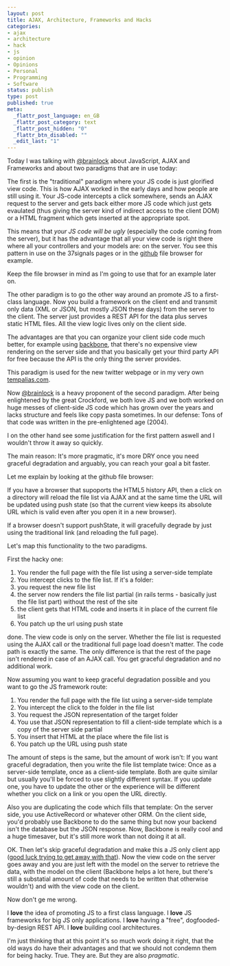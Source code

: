 ```yaml
---
layout: post
title: AJAX, Architecture, Frameworks and Hacks
categories:
- ajax
- architecture
- hack
- js
- opinion
- Opinions
- Personal
- Programming
- Software
status: publish
type: post
published: true
meta:
  _flattr_post_language: en_GB
  _flattr_post_category: text
  _flattr_post_hidden: "0"
  _flattr_btn_disabled: ""
  _edit_last: "1"
---
```

Today I was talking with <a href="http://twitter.com/brainlock">@brainlock</a> about JavaScript, AJAX and Frameworks and about two paradigms that are in use today:

The first is the "traditional" paradigm where your JS code is just glorified view code. This is how AJAX worked in the early days and how people are still using it. Your JS-code intercepts a click somewhere, sends an AJAX request to the server and gets back either more JS code which just gets evaulated (thus giving the server kind of indirect access to the client DOM) or a HTML fragment which gets inserted at the appropriate spot.

This means that<em> your JS code will be ugly</em> (especially the code coming from the server), but it has the advantage that all your view code is right there where all your controllers and your models are: on the server. You see this pattern in use on the 37signals pages or in the <a href="http://github.com">github</a> file browser for example.

Keep the file browser in mind as I'm going to use that for an example later on.

The other paradigm is to go the other way around an promote JS to a first-class language. Now you build a framework on the client end and transmit only data (XML or JSON, but mostly JSON these days) from the server to the client. The server just provides a REST API for the data plus serves static HTML files. All the view logic lives only on the client side.

The advantages are that you can organize your client side code much better, for example using <a href="http://documentcloud.github.com/backbone/">backbone</a>, that there's no expensive view rendering on the server side and that you basically get your third party API for free because the API is the only thing the server provides.

This paradigm is used for the new twitter webpage or in my very own <a href="http://tempalias.com">tempalias.com</a>.

Now <a href="http://twitter.com/brainlock">@brainlock</a> is a heavy proponent of the second paradigm. After being enlightened by the great Crockford, we both love JS and we both worked on huge messes of client-side JS code which has grown over the years and lacks structure and feels like copy pasta sometimes. In our defense: Tons of that code was written in the pre-enlightened age (2004).

I on the other hand see some justification for the first pattern aswell and I wouldn't throw it away so quickly.

The main reason: It's more pragmatic, it's more DRY once you need graceful degradation and arguably, you can reach your goal a bit faster.

Let me explain by looking at the github file browser:

If you have a browser that supoports the HTML5 history API, then a click on a directory will reload the file list via AJAX and at the same time the URL will be updated using push state (so that the current view keeps its absolute URL which is valid even after you open it in a new browser).

If a browser doesn't support pushState, it will gracefully degrade by just using the traditional link (and reloading the full page).

Let's map this functionality to the two paradigms.

First the hacky one:
<ol>
	<li>You render the full page with the file list using a server-side template</li>
	<li>You intercept clicks to the file list. If it's a folder:</li>
	<li>you request the new file list</li>
	<li>the server now renders the file list partial (in rails terms - basically just the file list part) without the rest of the site</li>
	<li>the client gets that HTML code and inserts it in place of the current file list</li>
	<li>You patch up the url using push state</li>
</ol>
done. The view code is only on the server. Whether the file list is requested using the AJAX call or the traditional full page load doesn't matter. The code path is exactly the same. The only difference is that the rest of the page isn't rendered in case of an AJAX call. You get graceful degradation and no additional work.

Now assuming you want to keep graceful degradation possible and you want to go the JS framework route:
<ol>
	<li>You render the full page with the file list using a server-side template</li>
	<li>You intercept the click to the folder in the file list</li>
	<li>You request the JSON representation of the target folder</li>
	<li>You use that JSON representation to fill a client-side template which is a copy of the server side partial</li>
	<li>You insert that HTML at the place where the file list is</li>
	<li>You patch up the URL using push state</li>
</ol>
The amount of steps is the same, but the amount of work isn't: If you want graceful degradation, then you write the file list template twice: Once as a server-side template, once as a client-side template. Both are quite similar but usually you'll be forced to use slightly different syntax. If you update one, you have to update the other or the experience will be different whether you click on a link or you open the URL directly.

Also you are duplicating the code which fills that template: On the server side, you use ActiveRecord or whatever other ORM. On the client side, you'd probably use Backbone to do the same thing but now your backend isn't the database but the JSON response. Now, Backbone is really cool and a huge timesaver, but it's still more work than not doing it at all.

OK. Then let's skip graceful degradation and make this a JS only client app (<a href="http://www.google.com/search?ie=UTF-8&amp;q=gawker+redesign">good luck trying to get away with that</a>). Now the view code on the server goes away and you are just left with the model on the server to retrieve the data, with the model on the client (Backbone helps a lot here, but there's still a substatial amount of code that needs to be written that otherwise wouldn't) and with the view code on the client.

Now don't ge me wrong.

I <strong>love</strong> the idea of promoting JS to a first class language. I <strong>love</strong> JS frameworks for big JS only applications. I <strong>love</strong> having a "free", dogfooded-by-design REST API. I <strong>love</strong> building cool architectures.

I'm just thinking that at this point it's so much work doing it right, that the old ways do have their advantages and that we should not condemn them for being hacky. True. They are. But they are also <em>pragmatic</em>.
